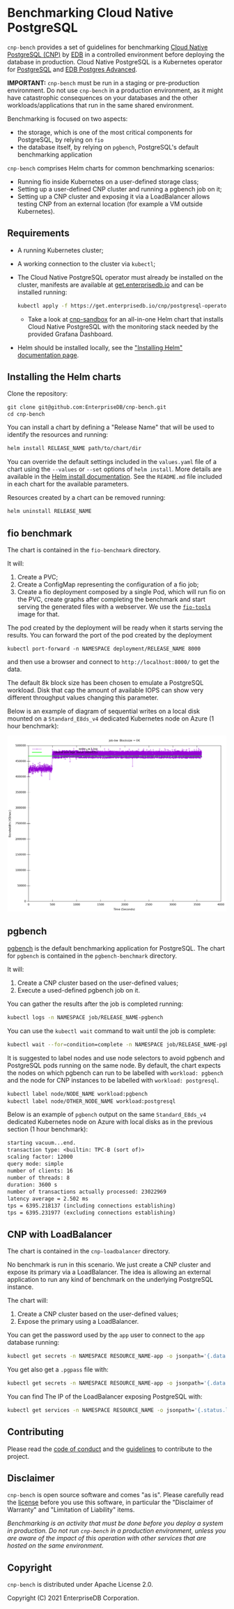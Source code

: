 # Benchmarking Cloud Native PostgreSQL

`cnp-bench` provides a set of guidelines for benchmarking
[Cloud Native PostgreSQL (CNP)](https://docs.enterprisedb.io/) by
[EDB](https://enterprisedb.com/) in a controlled environment before
deploying the database in production.
Cloud Native PostgreSQL is a Kubernetes operator for
[PostgreSQL](https://www.postgresql.org/) and
[EDB Postgres Advanced](https://www.enterprisedb.com/products/edb-postgres-advanced-server-secure-ha-oracle-compatible).

**IMPORTANT:** `cnp-bench` must be run in a staging or pre-production
environment. Do not use `cnp-bench` in a production environment, as it
might have catastrophic consequences on your databases and the other
workloads/applications that run in the same shared environment.

Benchmarking is focused on two aspects:

- the storage, which is one of the most critical components for PostgreSQL, by relying on `fio`
- the database itself, by relying on `pgbench`, PostgreSQL's default benchmarking application

`cnp-bench` comprises Helm charts for common benchmarking scenarios:

* Running fio inside Kubernetes on a user-defined storage class;
* Setting up a user-defined CNP cluster and running a pgbench job on it;
* Setting up a CNP cluster and exposing it via a LoadBalancer allows
  testing CNP from an external location (for example a VM outside Kubernetes).

## Requirements

* A running Kubernetes cluster;
* A working connection to the cluster via `kubectl`;
* The Cloud Native PostgreSQL operator must already be installed on the cluster, manifests are
  available at [get.enterprisedb.io](https://get.enterprisedb.io/cnp/)
  and can be installed running:

  ``` sh
  kubectl apply -f https://get.enterprisedb.io/cnp/postgresql-operator-VERSION.yaml
  ```
  * Take a look at [cnp-sandbox](https://github.com/EnterpriseDB/cnp-sandbox) for an all-in-one Helm chart
    that installs Cloud Native PostgreSQL with the monitoring stack needed by the provided Grafana Dashboard.

* Helm should be installed locally, see the
  ["Installing Helm" documentation page](https://helm.sh/docs/intro/install/).

## Installing the Helm charts

Clone the repository:

```
git clone git@github.com:EnterpriseDB/cnp-bench.git
cd cnp-bench
```

You can install a chart by defining a "Release Name" that will be used to
identify the resources and running:

``` sh
helm install RELEASE_NAME path/to/chart/dir
```

You can override the default settings included in the `values.yaml` file of a
chart using the `--values` or `--set` options of `helm install`.
More details are available in the
[Helm install documentation](https://helm.sh/docs/helm/helm_install/#helm-install).
See the `README.md` file included in each chart for the available parameters.

Resources created by a chart can be removed running:

``` sh
helm uninstall RELEASE_NAME
```

## fio benchmark

The chart is contained in the `fio-benchmark` directory.

It will:

1. Create a PVC;
1. Create a ConfigMap representing the configuration of a fio job;
1. Create a fio deployment composed by a single Pod, which will run fio on
   the PVC, create graphs after completing the benchmark and start serving the
   generated files with a webserver. We use the
   [`fio-tools`](https://github.com/wallnerryan/fio-tools`) image for that.

The pod created by the deployment will be ready when it starts serving the
results. You can forward the port of the pod created by the deployment

```
kubectl port-forward -n NAMESPACE deployment/RELEASE_NAME 8000
```

and then use a browser and connect to `http://localhost:8000/` to get the data.

The default 8k block size has been chosen to emulate a PostgreSQL workload.
Disk that cap the amount of available IOPS can show very different throughput
values changing this parameter.

Below is an example of diagram of sequential writes on a local disk
mounted on a `Standard_E8ds_v4` dedicated Kubernetes node on Azure
(1 hour benchmark):

![Sequential writes bandwidth](write_bw.1-2Draw.png)

## pgbench

[pgbench](https://www.postgresql.org/docs/current/pgbench.html) is the default
benchmarking application for PostgreSQL. The chart for `pgbench` is contained
in the `pgbench-benchmark` directory.

It will:

1. Create a CNP cluster based on the user-defined values;
1. Execute a used-defined pgbench job on it.

You can gather the results after the job is completed running:

``` sh
kubectl logs -n NAMESPACE job/RELEASE_NAME-pgbench
```

You can use the `kubectl wait` command to wait until the job is complete:

``` sh
kubectl wait --for=condition=complete -n NAMESPACE job/RELEASE_NAME-pgbench
```

It is suggested to label nodes and use node selectors to avoid pgbench and
PostgreSQL pods running on the same node. By default, the chart expects
the nodes on which pgbench can run to be labelled with `workload: pgbench`
and the node for CNP instances to be labelled with `workload: postgresql`.

``` sh
kubectl label node/NODE_NAME workload:pgbench
kubectl label node/OTHER_NODE_NAME workload:postgresql
```

Below is an example of `pgbench` output on the same `Standard_E8ds_v4`
dedicated Kubernetes node on Azure with local disks as in the previous section
(1 hour benchmark):

```console
starting vacuum...end.
transaction type: <builtin: TPC-B (sort of)>
scaling factor: 12000
query mode: simple
number of clients: 16
number of threads: 8
duration: 3600 s
number of transactions actually processed: 23022969
latency average = 2.502 ms
tps = 6395.218137 (including connections establishing)
tps = 6395.231977 (excluding connections establishing)
```

## CNP with LoadBalancer

The chart is contained in the `cnp-loadbalancer` directory.

No benchmark is run in this scenario. We just create a CNP cluster and expose
its primary via a LoadBalancer. The idea is allowing an external application
to run any kind of benchmark on the underlying PostgreSQL instance.

The chart will:

1. Create a CNP cluster based on the user-defined values;
1. Expose the primary using a LoadBalancer.

You can get the password used by the `app` user to connect to the `app` database
running:

``` sh
kubectl get secrets -n NAMESPACE RESOURCE_NAME-app -o jsonpath='{.data.password}' | tr -d '\n' | base64 -d
```

You get also get a `.pgpass` file with:

``` sh
kubectl get secrets -n NAMESPACE RESOURCE_NAME-app -o jsonpath='{.data.pgpass}' | tr -d '\n' | base64 -d
```

You can find The IP of the LoadBalancer exposing PostgreSQL with:

``` sh
kubectl get services -n NAMESPACE RESOURCE_NAME -o jsonpath='{.status.loadBalancer.ingress[].ip}'
```

## Contributing

Please read the [code of conduct](CODE-OF-CONDUCT.md) and the
[guidelines](CONTRIBUTING.md) to contribute to the project.

## Disclaimer

`cnp-bench` is open source software and comes "as is". Please carefully
read the [license](LICENSE) before you use this software, in particular
the "Disclaimer of Warranty" and "Limitation of Liability" items.

*Benchmarking is an activity that must be done before you deploy a system
in production. Do not run `cnp-bench` in a production environment, unless
you are aware of the impact of this operation with other services that
are hosted on the same environment.*

## Copyright

`cnp-bench` is distributed under Apache License 2.0.

Copyright (C) 2021 EnterpriseDB Corporation.
